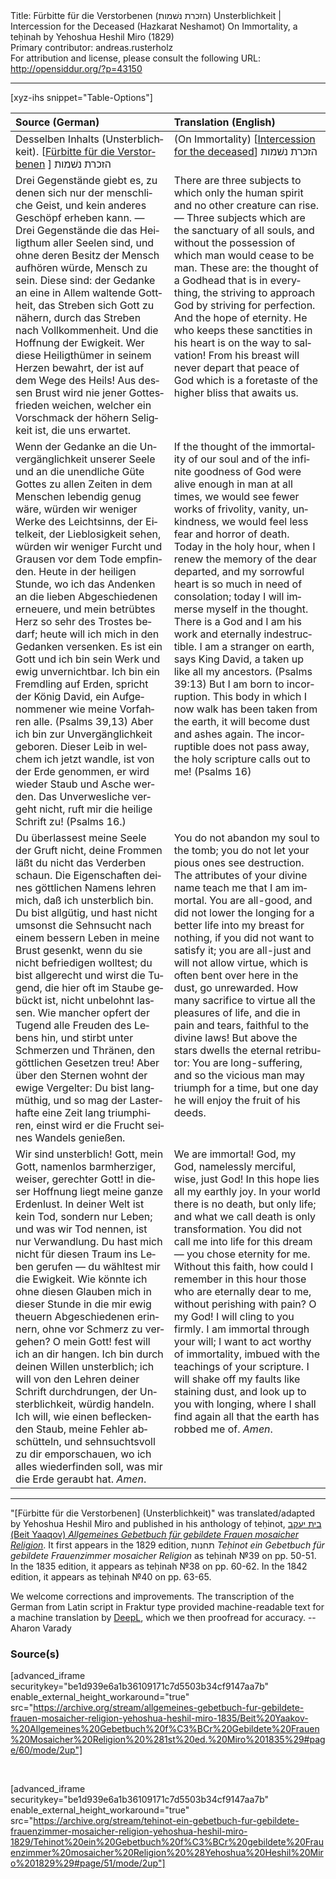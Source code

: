 <html>
<head></head>
<body>
Title: Fürbitte für die Verstorbenen (הזכרת נשׁמות) Unsterblichkeit | Intercession for the Deceased (Hazkarat Neshamot) On Immortality, a teḥinah by Yehoshua Heshil Miro (1829)<br />
Primary contributor: andreas.rusterholz<br />
For attribution and license, please consult the following URL: <a href="http://opensiddur.org/?p=43150">http://opensiddur.org/?p=43150</a>
<p />
<hr />

[xyz-ihs snippet="Table-Options"]<table style="margin-left: auto; margin-right: auto;" class="draggable">
<thead><tr><th id="x" style="text-align: left;">Source (German)</th><th style="text-align: left;">Translation (English)</th></tr></thead>
<tbody>
<tr><td style="vertical-align:top;">
<div class="german" lang="de">
Desselben Inhalts (Unsterblichkeit). [<u>Fürbitte für die Verstorbenen</u> ] <span class="hebrew">הזכרת נשׁמות</span>
</div></td>

<td style="vertical-align:top;">
<div class="english" lang="en">
(On Immortality) [<u>Intercession for the deceased</u>] <span class="hebrew">הזכרת נשׁמות</span>
</div></td></tr>


<tr><td style="vertical-align:top;">
<div class="german" lang="de">
Drei Gegenstände giebt es, zu denen sich nur der menschliche Geist, und kein anderes Geschöpf erheben kann. — Drei Gegenstände die das Heiligthum aller Seelen sind, und ohne deren Besitz der Mensch aufhören würde, Mensch zu sein. Diese sind: der Gedanke an eine in Allem waltende Gottheit, das Streben sich Gott zu nähern, durch das Streben nach Vollkommenheit. Und die Hoffnung der Ewigkeit. Wer diese Heiligthümer in seinem Herzen bewahrt, der ist auf dem Wege des Heils! Aus dessen Brust wird nie jener Gottesfrieden weichen, welcher ein Vorschmack der höhern Seligkeit ist, die uns erwartet. 
</div></td>

<td style="vertical-align:top;">
<div class="english" lang="en">
There are three subjects to which only the human spirit and no other creature can rise. — Three subjects which are the sanctuary of all souls, and without the possession of which man would cease to be man. These are: the thought of a Godhead that is in everything, the striving to approach God by striving for perfection. And the hope of eternity. He who keeps these sanctities in his heart is on the way to salvation! From his breast will never depart that peace of God which is a foretaste of the higher bliss that awaits us. 
</div></td></tr>


<tr><td style="vertical-align:top;">
<div class="german" lang="de">
Wenn der Gedanke an die Unvergänglichkeit unserer Seele und an die unendliche Güte Gottes zu allen Zeiten in dem Menschen lebendig genug wäre, würden wir weniger Werke des Leichtsinns, der Eitelkeit, der Lieblosigkeit sehen, würden wir weniger Furcht und Grausen vor dem Tode empfinden. Heute in der heiligen Stunde, wo ich das Andenken an die lieben Abgeschiedenen erneuere, und mein betrübtes Herz so sehr des Trostes bedarf; heute will ich mich in den Gedanken versenken. Es ist ein Gott und ich bin sein Werk und ewig unvernichtbar. Ich bin ein Fremdling auf Erden, spricht der König David, ein Aufgenommener wie meine Vorfahren alle. <span class="citation">(Psalms 39,13)</span> Aber ich bin zur Unvergänglichkeit geboren. Dieser Leib in welchem ich jetzt wandle, ist von der Erde genommen, er wird wieder Staub und Asche werden. Das Unverwesliche vergeht nicht, ruft mir die heilige Schrift zu! <span class="citation">(Psalms 16.)</span> 
</div></td>

<td style="vertical-align:top;">
<div class="english" lang="en">
If the thought of the immortality of our soul and of the infinite goodness of God were alive enough in man at all times, we would see fewer works of frivolity, vanity, unkindness, we would feel less fear and horror of death. Today in the holy hour, when I renew the memory of the dear departed, and my sorrowful heart is so much in need of consolation; today I will immerse myself in the thought. There is a God and I am his work and eternally indestructible. I am a stranger on earth, says King David, a taken up like all my ancestors. <span class="citation">(Psalms 39:13)</span> But I am born to incorruption. This body in which I now walk has been taken from the earth, it will become dust and ashes again. The incorruptible does not pass away, the holy scripture calls out to me! <span class="citation">(Psalms 16)</span> 
</div></td></tr>


<tr><td style="vertical-align:top;">
<div class="german" lang="de">
Du überlassest meine Seele der Gruft nicht, deine Frommen läßt du nicht das Verderben schaun. Die Eigenschaften deines göttlichen Namens lehren mich, daß ich unsterblich bin. Du bist allgütig, und hast nicht umsonst die Sehnsucht nach einem bessern Leben in meine Brust gesenkt, wenn du sie nicht befriedigen wolltest; du bist allgerecht und wirst die Tugend, die hier oft im Staube gebückt ist, nicht unbelohnt lassen. Wie mancher opfert der Tugend alle Freuden des Lebens hin, und stirbt unter Schmerzen und Thränen, den göttlichen Gesetzen treu! Aber über den Sternen wohnt der ewige Vergelter: Du bist langmüthig, und so mag der Lasterhafte eine Zeit lang triumphiren, einst wird er die Frucht seines Wandels genießen. 
</div></td>

<td style="vertical-align:top;">
<div class="english" lang="en">
You do not abandon my soul to the tomb; you do not let your pious ones see destruction. The attributes of your divine name teach me that I am immortal. You are all-good, and did not lower the longing for a better life into my breast for nothing, if you did not want to satisfy it; you are all-just and will not allow virtue, which is often bent over here in the dust, go unrewarded. How many sacrifice to virtue all the pleasures of life, and die in pain and tears, faithful to the divine laws! But above the stars dwells the eternal retributor: You are long-suffering, and so the vicious man may triumph for a time, but one day he will enjoy the fruit of his deeds. 
</div></td></tr>


<tr><td style="vertical-align:top;">
<div class="german" lang="de">
Wir sind unsterblich! Gott, mein Gott, namenlos barmherziger, weiser, gerechter Gott! in dieser Hoffnung liegt meine ganze Erdenlust. In deiner Welt ist kein Tod, sondern nur Leben; und was wir Tod nennen, ist nur Verwandlung. Du hast mich nicht für diesen Traum ins Leben gerufen — du wähltest mir die Ewigkeit. Wie könnte ich ohne diesen Glauben mich in dieser Stunde in die mir ewig theuern Abgeschiedenen erinnern, ohne vor Schmerz zu vergehen? O mein Gott! fest will ich an dir hangen. Ich bin durch deinen Willen unsterblich; ich will von den Lehren deiner Schrift durchdrungen, der Unsterblichkeit, würdig handeln. Ich will, wie einen befleckenden Staub, meine Fehler abschütteln, und sehnsuchtsvoll zu dir emporschauen, wo ich alles wiederfinden soll, was mir die Erde geraubt hat. <em>Amen</em>.
</div></td>

<td style="vertical-align:top;">
<div class="english" lang="en">
We are immortal! God, my God, namelessly merciful, wise, just God! In this hope lies all my earthly joy. In your world there is no death, but only life; and what we call death is only transformation. You did not call me into life for this dream — you chose eternity for me. Without this faith, how could I remember in this hour those who are eternally dear to me, without perishing with pain? O my God! I will cling to you firmly. I am immortal through your will; I want to act worthy of immortality, imbued with the teachings of your scripture. I will shake off my faults like staining dust, and look up to you with longing, where I shall find again all that the earth has robbed me of. <em>Amen</em>.
</div></td></tr>
</tbody></table>

<hr />

"[Fürbitte für die Verstorbenen] (Unsterblichkeit)" was translated/adapted by Yehoshua Heshil Miro and published in his anthology of teḥinot, <a href="/?p=41365">בית יעקב (Beit Yaaqov) <em>Allgemeines Gebetbuch für gebildete Frauen mosaicher Religion</em></a>. It first appears in the 1829 edition, תחנות <em>Teḥinot ein Gebetbuch für gebildete Frauenzimmer mosaicher Religion</em> as teḥinah №39 on pp. 50-51. In the 1835 edition, it appears as teḥinah №38 on pp. 60-62. In the 1842 edition, it appears as teḥinah №40 on pp. 63-65.

We welcome corrections and improvements. The transcription of the German from Latin script in Fraktur type provided machine-readable text for a machine translation by <a href="https://www.deepl.com/en/translator">DeepL</a>, which we then proofread for accuracy. --Aharon Varady
 

<h3>Source(s)</h3>

[advanced_iframe securitykey="be1d939e6a1b36109171c7d5503b34cf9147aa7b" enable_external_height_workaround="true" src="https://archive.org/stream/allgemeines-gebetbuch-fur-gebildete-frauen-mosaicher-religion-yehoshua-heshil-miro-1835/Beit%20Yaakov-%20Allgemeines%20Gebetbuch%20f%C3%BCr%20Gebildete%20Frauen%20Mosaicher%20Religion%20%281st%20ed.%20Miro%201835%29#page/60/mode/2up"]
 
&nbsp;

[advanced_iframe securitykey="be1d939e6a1b36109171c7d5503b34cf9147aa7b" enable_external_height_workaround="true" src="https://archive.org/stream/tehinot-ein-gebetbuch-fur-gebildete-frauenzimmer-mosaicher-religion-yehoshua-heshil-miro-1829/Tehinot%20ein%20Gebetbuch%20f%C3%BCr%20gebildete%20Frauenzimmer%20mosaicher%20Religion%20%28Yehoshua%20Heshil%20Miro%201829%29#page/51/mode/2up"]

&nbsp;
</body>
</html>
